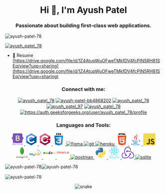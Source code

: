 <h1 align="center">Hi 👋, I'm Ayush Patel</h1>
<h3 align="center">Passionate about building first-class web applications.</h3>

<p align="left"> <img src="https://komarev.com/ghpvc/?username=ayush-patel-78&label=Profile%20views&color=0e75b6&style=flat" alt="ayush-patel-78" /> </p>

<p align="left"> <a href="https://twitter.com/ayush_patel_78" target="blank"><img src="https://img.shields.io/twitter/follow/ayush_patel_78?logo=twitter&style=for-the-badge" alt="ayush_patel_78" /></a> </p>

- 📄 Resume [https://drive.google.com/file/d/1Z4AtupWuOFweTMkfDV4fcPIN5RH81SEq/view?usp=sharing](https://drive.google.com/file/d/1Z4AtupWuOFweTMkfDV4fcPIN5RH81SEq/view?usp=sharing)

<h3 align="center">Connect with me:</h3>
<p align="center">
<a href="https://twitter.com/ayush_patel_78" target="blank"><img align="center" src="https://raw.githubusercontent.com/rahuldkjain/github-profile-readme-generator/master/src/images/icons/Social/twitter.svg" alt="ayush_patel_78" height="30" width="40" /></a>
<a href="https://linkedin.com/in/ayush-patel-bb4868202" target="blank"><img align="center" src="https://raw.githubusercontent.com/rahuldkjain/github-profile-readme-generator/master/src/images/icons/Social/linked-in-alt.svg" alt="ayush-patel-bb4868202" height="30" width="40" /></a>
<a href="https://instagram.com/ayush_patel_78" target="blank"><img align="center" src="https://raw.githubusercontent.com/rahuldkjain/github-profile-readme-generator/master/src/images/icons/Social/instagram.svg" alt="ayush_patel_78" height="30" width="40" /></a>
<a href="https://www.codechef.com/users/ayush_patel_97" target="blank"><img align="center" src="https://cdn.jsdelivr.net/npm/simple-icons@3.1.0/icons/codechef.svg" alt="ayush_patel_97" height="30" width="40" /></a>
<a href="https://www.leetcode.com/ayush_patel_78" target="blank"><img align="center" src="https://raw.githubusercontent.com/rahuldkjain/github-profile-readme-generator/master/src/images/icons/Social/leet-code.svg" alt="ayush_patel_78" height="30" width="40" /></a>
<a href="https://auth.geeksforgeeks.org/user/https://auth.geeksforgeeks.org/user/ayush_patel_78/profile" target="blank"><img align="center" src="https://raw.githubusercontent.com/rahuldkjain/github-profile-readme-generator/master/src/images/icons/Social/geeks-for-geeks.svg" alt="https://auth.geeksforgeeks.org/user/ayush_patel_78/profile" height="30" width="40" /></a>
</p>

<h3 align="center">Languages and Tools:</h3>
<p align="center"> <a href="https://getbootstrap.com" target="_blank" rel="noreferrer"> <img src="https://raw.githubusercontent.com/devicons/devicon/master/icons/bootstrap/bootstrap-plain-wordmark.svg" alt="bootstrap" width="40" height="40"/> </a> <a href="https://www.cprogramming.com/" target="_blank" rel="noreferrer"> <img src="https://raw.githubusercontent.com/devicons/devicon/master/icons/c/c-original.svg" alt="c" width="40" height="40"/> </a> <a href="https://www.w3schools.com/cpp/" target="_blank" rel="noreferrer"> <img src="https://raw.githubusercontent.com/devicons/devicon/master/icons/cplusplus/cplusplus-original.svg" alt="cplusplus" width="40" height="40"/> </a> <a href="https://www.w3schools.com/css/" target="_blank" rel="noreferrer"> <img src="https://raw.githubusercontent.com/devicons/devicon/master/icons/css3/css3-original-wordmark.svg" alt="css3" width="40" height="40"/> </a> <a href="https://www.figma.com/" target="_blank" rel="noreferrer"> <img src="https://www.vectorlogo.zone/logos/figma/figma-icon.svg" alt="figma" width="40" height="40"/> </a> <a href="https://git-scm.com/" target="_blank" rel="noreferrer"> <img src="https://www.vectorlogo.zone/logos/git-scm/git-scm-icon.svg" alt="git" width="40" height="40"/> </a> <a href="https://heroku.com" target="_blank" rel="noreferrer"> <img src="https://www.vectorlogo.zone/logos/heroku/heroku-icon.svg" alt="heroku" width="40" height="40"/> </a> <a href="https://www.w3.org/html/" target="_blank" rel="noreferrer"> <img src="https://raw.githubusercontent.com/devicons/devicon/master/icons/html5/html5-original-wordmark.svg" alt="html5" width="40" height="40"/> </a> <a href="https://www.java.com" target="_blank" rel="noreferrer"> <img src="https://raw.githubusercontent.com/devicons/devicon/master/icons/java/java-original.svg" alt="java" width="40" height="40"/> </a> <a href="https://developer.mozilla.org/en-US/docs/Web/JavaScript" target="_blank" rel="noreferrer"> <img src="https://raw.githubusercontent.com/devicons/devicon/master/icons/javascript/javascript-original.svg" alt="javascript" width="40" height="40"/> </a> <a href="https://www.mongodb.com/" target="_blank" rel="noreferrer"> <img src="https://raw.githubusercontent.com/devicons/devicon/master/icons/mongodb/mongodb-original-wordmark.svg" alt="mongodb" width="40" height="40"/> </a> <a href="https://www.mysql.com/" target="_blank" rel="noreferrer"> <img src="https://raw.githubusercontent.com/devicons/devicon/master/icons/mysql/mysql-original-wordmark.svg" alt="mysql" width="40" height="40"/> </a> <a href="https://nodejs.org" target="_blank" rel="noreferrer"> <img src="https://raw.githubusercontent.com/devicons/devicon/master/icons/nodejs/nodejs-original-wordmark.svg" alt="nodejs" width="40" height="40"/> </a> <a href="https://www.oracle.com/" target="_blank" rel="noreferrer"> <img src="https://raw.githubusercontent.com/devicons/devicon/master/icons/oracle/oracle-original.svg" alt="oracle" width="40" height="40"/> </a> <a href="https://postman.com" target="_blank" rel="noreferrer"> <img src="https://www.vectorlogo.zone/logos/getpostman/getpostman-icon.svg" alt="postman" width="40" height="40"/> </a> <a href="https://www.python.org" target="_blank" rel="noreferrer"> <img src="https://raw.githubusercontent.com/devicons/devicon/master/icons/python/python-original.svg" alt="python" width="40" height="40"/> </a> <a href="https://reactjs.org/" target="_blank" rel="noreferrer"> <img src="https://raw.githubusercontent.com/devicons/devicon/master/icons/react/react-original-wordmark.svg" alt="react" width="40" height="40"/> </a> <a href="https://redux.js.org" target="_blank" rel="noreferrer"> <img src="https://raw.githubusercontent.com/devicons/devicon/master/icons/redux/redux-original.svg" alt="redux" width="40" height="40"/> </a> <a href="https://www.sqlite.org/" target="_blank" rel="noreferrer"> <img src="https://www.vectorlogo.zone/logos/sqlite/sqlite-icon.svg" alt="sqlite" width="40" height="40"/> </a> </p>

<p><img align="left" src="https://github-readme-stats.vercel.app/api/top-langs?username=ayush-patel-78&show_icons=true&locale=en&langs_count=8&theme=nightowl" alt="ayush-patel-78" /></p>

<p>&nbsp;<img align="left" src="https://github-readme-stats.vercel.app/api?username=ayush-patel-78&show_icons=true&locale=en&theme=nightowl" alt="ayush-patel-78" /></p>

<p><img align="center" src="https://github-readme-streak-stats.herokuapp.com/?user=ayush-patel-78&theme=nightowl" alt="ayush-patel-78" /></p>

<p align="center">
  <img src="https://github.com/ayush-patel-78/ayush-patel-78/blob/main/github-contribution-grid-snake.svg" alt="snake"></center>
</p>
